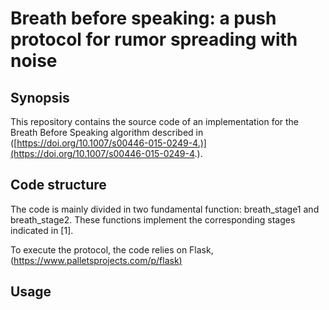 ﻿# Breath before speaking: a push protocol for rumor spreading with noise


## Synopsis
This repository contains the source code of an implementation for the Breath Before Speaking algorithm described in ([https://doi.org/10.1007/s00446-015-0249-4.)](https://doi.org/10.1007/s00446-015-0249-4.).

## Code structure
The code is mainly divided in two fundamental function: breath_stage1 and breath_stage2. These functions implement the corresponding stages indicated in [1]. 
 
To execute the protocol, the code relies on Flask,([https://www.palletsprojects.com/p/flask)](https://www.palletsprojects.com/p/flask/) 


## Usage



